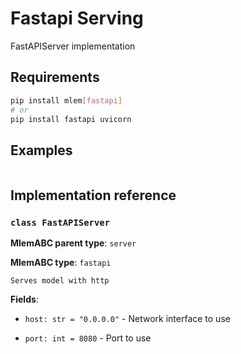 # Fastapi Serving

FastAPIServer implementation

## Requirements

```bash
pip install mlem[fastapi]
# or
pip install fastapi uvicorn
```

## Examples

```python

```

## Implementation reference

### `class FastAPIServer`

**MlemABC parent type**: `server`

**MlemABC type**: `fastapi`

    Serves model with http

**Fields**:

- `host: str = "0.0.0.0"` - Network interface to use

- `port: int = 8080` - Port to use
